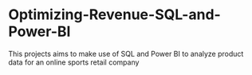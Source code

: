 # Optimizing-Revenue-SQL-and-Power-BI
This projects aims to make use of SQL and Power BI  to analyze product data for an online sports retail company
